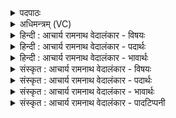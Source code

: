 <details><summary>पदपाठः</summary>

इ꣡न्द्रा꣢꣯ग्नी। इ꣡न्द्र꣢꣯। अ꣣ग्नीइ꣡ति꣢। आ। ग꣣तम्। सुत꣢म्। गी꣣र्भिः꣢। न꣡भः꣢꣯। व꣡रेण्य꣢꣯म्। अ꣣स्य꣢। पा꣣तम्। धिया꣢। इ꣣षि꣢ता। ६६९।
</details>

<details><summary>अधिमन्त्रम् (VC)</summary>

- इन्द्राग्नी
- विश्वामित्रो गाथिनः
- गायत्री
- षड्जः
</details>

<details><summary>हिन्दी : आचार्य रामनाथ वेदालंकार - विषयः</summary>

प्रथम मन्त्र में ‘इन्द्राग्नी’ नाम से जीवात्मा और मन का आह्वान किया गया है। इन्द्र आत्मा अर्थ में प्रसिद्ध है। अग्नि के विषय में शतपथ ब्राह्मण १०।१।२।३ में कहा है कि ‘मन ही अग्नि है’।
</details>

<details><summary>हिन्दी : आचार्य रामनाथ वेदालंकार - पदार्थः</summary>

पदार्थान्वयभाषाः -  हे (इन्द्राग्नी) आत्मा और मन ! तुम दोनों (गीर्भिः) गुरुओं की वाणियों से (सुतम्) निष्पादित, (नभः) सूर्य के समान प्रकाशयुक्त (वरेण्यम्) वरणीय श्रेष्ठ ज्ञानरस को ग्रहण करने के लिए (आगतम्) आओ। (इषिता) तत्पर एवं प्रयत्नशील होकर तुम दोनों (धिया) बुद्धि द्वारा (अस्य) इस ज्ञान की (पातम्) रक्षा करो ॥१॥ इस मन्त्र में ‘नभः’ अर्थात् ‘सूर्य के समान प्रकाशमान’ में वाचकधर्मलुप्तोपमालङ्कार है ॥१॥
</details>

<details><summary>हिन्दी : आचार्य रामनाथ वेदालंकार - भावार्थः</summary>

भावार्थभाषाः -  वाणी का अधिपति गुरु शिष्य को जिस ज्ञान का उपदेश करता है, उसे उसको सावधानी के साथ अपने आत्मा, मन और बुद्धि के योगपूर्वक सुनकर और उस पर मनन करके हृदय में धारण कर लेना चाहिए, उसका प्रचार करना चाहिए तथा उसके अनुसार आचरण करना-करवाना चाहिए ॥१॥
</details>

<details><summary>संस्कृत : आचार्य रामनाथ वेदालंकार - विषयः</summary>

तत्रादौ ‘इन्द्राग्नी’ इत्यनेन जीवात्मानं मनश्च आह्वयति। इन्द्रः आत्मा प्रसिद्धः। अग्निश्च मनः, ‘मन एवाग्निः’ श० १०।१।२।३ इति प्रामाण्यात्।
</details>

<details><summary>संस्कृत : आचार्य रामनाथ वेदालंकार - पदार्थः</summary>

पदार्थान्वयभाषाः -  हे (इन्द्राग्नी) आत्ममनसी ! युवाम् (गीर्भिः) गुरूणां वाग्भिः (सुतम्) अभिषुतम्, निष्पादितम् (नभः) सूर्यमिव प्रकाशमानम्। [नभः आदित्यो भवति, नेता रसानां, नेता भासां, ज्योतिषां प्रणयः, अपि वा भन एव स्याद् विपरीतः, न भातीति वा निरु० २।१४।] (वरेण्यम्) वरणीयं श्रेष्ठं वा ज्ञानरूपं सोमरसं प्रति। [वृञ् वरणे धातोः ‘वृञ एण्यः’ उ० ३।९८, इति एण्यः प्रत्ययः।] (आ गतम्२) आगच्छतम्। (धिया) बुद्ध्या (इषिता) इषितौ तत्परौ प्रयतमानौ युवाम् (अस्य) एतस्य ज्ञानरसस्य इमं ज्ञानरसमित्यर्थः। [द्वितीयार्थे, षष्ठी।] (पातम्) रक्षतम् ॥१॥३ अत्र ‘नभ’ इत्यत्र वाचकधर्मलुप्तोपमालङ्कारः ॥१॥
</details>

<details><summary>संस्कृत : आचार्य रामनाथ वेदालंकार - भावार्थः</summary>

भावार्थभाषाः -  वाचस्पतिना गुरुणा शिष्याय यज्ज्ञानमुपदिश्यते तत् तेन सावधानतया स्वात्ममनोबुद्धियोगपूर्वकं श्रुत्वा मत्वा च हृदि धारणीयं प्रचारणीयं तदनुकूलमाचरणीयं च ॥१॥
</details>

<details><summary>संस्कृत : आचार्य रामनाथ वेदालंकार - पादटिप्पनी</summary>

टिप्पणी:   १. ऋ० ३।१२।१ २. अत्र गम्लृ गतौ इत्यस्माद् ‘बहुलं छन्दसि’ इति शपो लुकि सति शित्वाभावाच्छस्याभावो ‘अनुदात्तोपदेश’ इत्यादिना मलोपश्च—इति य० ७।८ भाष्ये द०। ३. दयानन्दर्षिर्मन्त्रमिमम् ऋग्भाष्ये अध्यापकोपदेशकविषये व्याख्यातवान्।
</details>